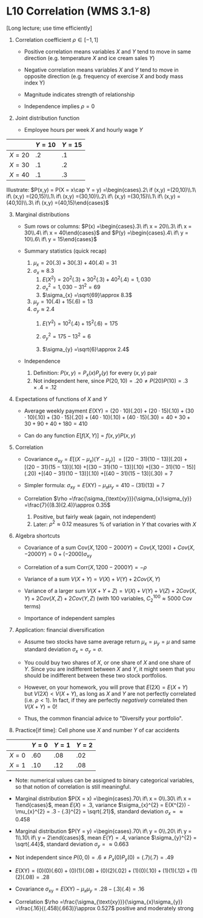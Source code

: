# L10 Correlation (WMS 3.1-8)
\[Long lecture; use time efficiently\]

1.  Correlation coefficient $\rho\in\lbrack - 1,1\rbrack$

    -  Positive correlation means variables $X$ and $Y$ tend to move in same direction (e.g. temperature $X$ and ice cream sales $Y$)

    -  Negative correlation means variables $X$ and $Y$ tend to move in opposite direction (e.g. frequency of exercise $X$ and body mass index $\text{Y}$)

    -  Magnitude indicates strength of relationship

    -  Independence implies $\rho = 0$

2.  Joint distribution function

    -  Employee hours per week $X$ and hourly wage $Y$

|          | $Y = 10$ | $Y = 15$ |
|----------|----------|----------|
| $X = 20$ | .2       | .1       |
| $X = 30$ | .1       | .2       |
| $X = 40$ | .1       | .3       |
 Illustrate: $P(x,y) = P(X = x\cap Y = y) =\begin{cases}.2\ if (x,y) =(20,10)\\.1\ if\ (x,y) =(20,15)\\.1\ if\ (x,y) =(30,10)\\.2\ if\ (x,y) =(30,15)\\.1\ if\ (x,y) =(40,10)\\.3\ if\ (x,y) =(40,15)\end{cases}$

3.  Marginal distributions

    -  Sum rows or columns: $P(x) =\begin{cases}.3\ if\ x = 20\\.3\ if\ x = 30\\.4\ if\ x = 40\end{cases}$ and $P(y) =\begin{cases}.4\ if\ y = 10\\.6\ if\ y = 15\end{cases}$

    -  Summary statistics (quick recap)
		1.  $\mu_{x} = 20(.3) + 30(.3) + 40(.4) = 31$
		2. $\sigma_{x}\approx 8.3$
            1.  $E(X^{2}) = 20^{2}(.3) + 30^{2}(.3) + 40^{2}(.4) = 1,030$
            2.  $\sigma_{x}^{2} = 1,030 - 31^{2} = 69$
            3.  $\sigma_{x} =\sqrt{69}\approx 8.3$
		3. $\mu_{y} = 10(.4) + 15(.6) = 13$
		4. $\sigma_{y}\approx 2.4$
            1.  $E(Y^{2}) = 10^{2}(.4) + 15^{2}(.6) = 175$

            2.  $\sigma_{y}^{2} = 175 - 13^{2} = 6$

            3.  $\sigma_{y} =\sqrt{6}\approx 2.4$

    -  Independence
		1.  Definition: $P(x,y) = P_{x}(x)P_{y}(y)$ for every $(x,y)$ pair
		2. Not independent here, since $P(20,10) = .20\neq P(20)P(10) = .3\times .4 = .12$

4.  Expectations of functions of $X$ and $Y$

    -  Average weekly payment $E(\text{XY}) =(20\cdot 10)(.20) +(20\cdot 15)(.10) +(30\cdot 10)(.10) +(30\cdot 15)(.20) +(40\cdot 10)(.10) +(40\cdot 15)(.30) = 40 + 30 + 30 + 90 + 40 + 180 = 410$

    -  Can do any function $E\lbrack f(X,Y)\rbrack = f(x,y)P(x,y)$

5.  Correlation

    -  Covariance
 $\sigma_{\text{xy}} = E\lbrack(X -\mu_{x})(Y -\mu_{y})\rbrack$ $=\lbrack(20 - 31)(10 - 13)\rbrack(.20)$ $+\lbrack(20 - 31)(15 - 13)\rbrack(.10)$ $+\lbrack(30 - 31)(10 - 13)\rbrack(.10)$ $+\lbrack(30 - 31)(10 - 15)\rbrack(.20)$ $+\lbrack(40 - 31)(10 - 13)\rbrack(.10)$ $+\lbrack(40 - 31)(15 - 13)\rbrack(.30) = 7$
    -  Simpler formula: $\sigma_{\text{xy}} = E(\text{XY}) -\mu_{x}\mu_{y} = 410 -(31)(13) = 7$

    -  Correlation $\rho =\frac{\sigma_{\text{xy}}}{\sigma_{x}\sigma_{y}} =\frac{7}{(8.3)(2.4)}\approx 0.35$
	      1.  Positive, but fairly weak (again, not independent)
	      2. Later: $\rho^{2}\approx 0.12$ measures % of variation in $Y$ that covaries with $X$


6.  Algebra shortcuts

    -  Covariance of a sum
 $\text{Cov}(X,1200 - 2000Y) = Cov(X,1200) + Cov(X, - 2000Y) = 0 +(- 2000)\sigma_{\text{xy}}$

    -  Correlation of a sum
 $\text{Corr}(X,1200 - 2000Y) = -\rho$

    -  Variance of a sum
 $V(X + Y) = V(X) + V(Y) + 2Cov(X,Y)$

    -  Variance of a larger sum
 $V(X + Y + Z) = V(X) + V(Y) + V(Z) + 2Cov(X,Y) + 2Cov(X,Z) + 2Cov(Y,Z)$ (with 100 variables, $C_{2}^{100}\approx 5000$ $\text{Cov}$ terms)

    -  Importance of independent samples


7.  Application: financial diversification

    -  Assume two stocks have same average return $\mu_{x} =\mu_{y} =\mu$ and same standard deviation $\sigma_{x} =\sigma_{y} =\sigma$.

    -  You could buy two shares of $X$, or one share of $X$ and one share of $Y$. Since you are indifferent between $X$ and $Y$, it might seem that you should be indifferent between these two stock portfolios.

    -  However, on your homework, you will prove that $E(2X) = E(X + Y)$ but $V(2X) < V(X + Y)$, as long as $X$ and $Y$ are not perfectly correlated (i.e. $\rho < 1$). In fact, if they are perfectly *negatively* correlated then $V(X + Y) = 0$!

    -  Thus, the common financial advice to "Diversify your portfolio".

8.  Practice\[if time\]: Cell phone use $X$ and number $Y$ of car accidents

|         | $Y = 0$ | $Y = 1$ | $Y = 2$ |
|---------|---------|---------|---------|
| $X = 0$ | .60     | .08     | .02     |
| $X = 1$ | .10     | .12     | .08     |

-  Note: numerical values can be assigned to binary categorical variables, so that notion of correlation is still meaningful.

-  Marginal distribution $P(X = x) =\begin{cases}.70\ if\ x = 0\\.30\ if\ x = 1\end{cases}$, mean $E(X) = .3$, variance $\sigma_{x}^{2} = E(X^{2}) -\mu_{x}^{2} = .3 - {.3}^{2} = \sqrt{.21}$, standard deviation $\sigma_{x} =\approx 0.458$

-  Marginal distribution $P(Y = y) =\begin{cases}.70\ if\ y = 0\\.20\ if\ y = 1\\.10\ if\ y = 2\end{cases}$, mean $E(Y) = .4$, variance $\sigma_{y}^{2} = \sqrt{.44}$, standard deviation $\sigma_{y} =\approx 0.663$

-  Not independent since $P(0,0) = .6\neq P_{x}(0)P_{y}(0) =(.7)(.7) = .49$

-  $E(\text{XY}) =(0)(0)(.60) +(0)(1)(.08) +(0)(2)(.02) +(1)(0)(.10) +(1)(1)(.12) +(1)(2)(.08) = .28$

-  Covariance $\sigma_{\text{xy}} = E(\text{XY}) -\mu_{x}\mu_{y} = .28 -(.3)(.4) = .16$

-  Correlation $\rho =\frac{\sigma_{\text{xy}}}{\sigma_{x}\sigma_{y}} =\frac{.16}{(.458)(.663)}\approx 0.527$ positive and moderately strong